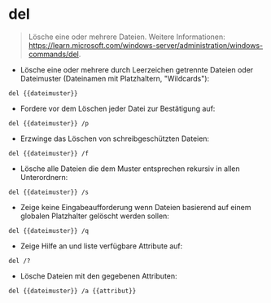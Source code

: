 # del

> Lösche eine oder mehrere Dateien.
> Weitere Informationen: <https://learn.microsoft.com/windows-server/administration/windows-commands/del>.

- Lösche eine oder mehrere durch Leerzeichen getrennte Dateien oder Dateimuster (Dateinamen mit Platzhaltern, "Wildcards"):

`del {{dateimuster}}`

- Fordere vor dem Löschen jeder Datei zur Bestätigung auf:

`del {{dateimuster}} /p`

- Erzwinge das Löschen von schreibgeschützten Dateien:

`del {{dateimuster}} /f`

- Lösche alle Dateien die dem Muster entsprechen rekursiv in allen Unterordnern:

`del {{dateimuster}} /s`

- Zeige keine Eingabeaufforderung wenn Dateien basierend auf einem globalen Platzhalter gelöscht werden sollen:

`del {{dateimuster}} /q`

- Zeige Hilfe an und liste verfügbare Attribute auf:

`del /?`

- Lösche Dateien mit den gegebenen Attributen:

`del {{dateimuster}} /a {{attribut}}`
